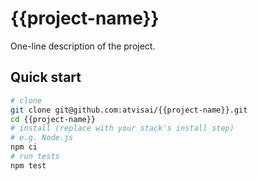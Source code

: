 # {{project-name}}


One-line description of the project.


## Quick start


```bash
# clone
git clone git@github.com:atvisai/{{project-name}}.git
cd {{project-name}}
# install (replace with your stack's install step)
# e.g. Node.js
npm ci
# run tests
npm test
